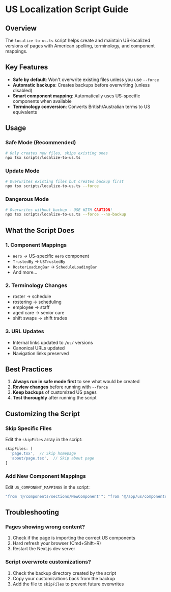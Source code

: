 # US Localization Script Guide

## Overview
The `localize-to-us.ts` script helps create and maintain US-localized versions of pages with American spelling, terminology, and component mappings.

## Key Features
- **Safe by default**: Won't overwrite existing files unless you use `--force`
- **Automatic backups**: Creates backups before overwriting (unless disabled)
- **Smart component mapping**: Automatically uses US-specific components when available
- **Terminology conversion**: Converts British/Australian terms to US equivalents

## Usage

### Safe Mode (Recommended)
```bash
# Only creates new files, skips existing ones
npx tsx scripts/localize-to-us.ts
```

### Update Mode
```bash
# Overwrites existing files but creates backup first
npx tsx scripts/localize-to-us.ts --force
```

### Dangerous Mode
```bash
# Overwrites without backup - USE WITH CAUTION!
npx tsx scripts/localize-to-us.ts --force --no-backup
```

## What the Script Does

### 1. Component Mappings
- `Hero` → US-specific `Hero` component
- `TrustedBy` → `USTrustedBy` 
- `RosterLoadingBar` → `ScheduleLoadingBar`
- And more...

### 2. Terminology Changes
- roster → schedule
- rostering → scheduling
- employee → staff
- aged care → senior care
- shift swaps → shift trades

### 3. URL Updates
- Internal links updated to `/us/` versions
- Canonical URLs updated
- Navigation links preserved

## Best Practices

1. **Always run in safe mode first** to see what would be created
2. **Review changes** before running with `--force`
3. **Keep backups** of customized US pages
4. **Test thoroughly** after running the script

## Customizing the Script

### Skip Specific Files
Edit the `skipFiles` array in the script:
```typescript
skipFiles: [
  'page.tsx',  // Skip homepage
  'about/page.tsx',  // Skip about page
]
```

### Add New Component Mappings
Edit `US_COMPONENT_MAPPINGS` in the script:
```typescript
"from '@/components/sections/NewComponent'": "from '@/app/us/components/NewComponent'",
```

## Troubleshooting

### Pages showing wrong content?
1. Check if the page is importing the correct US components
2. Hard refresh your browser (Cmd+Shift+R)
3. Restart the Next.js dev server

### Script overwrote customizations?
1. Check the backup directory created by the script
2. Copy your customizations back from the backup
3. Add the file to `skipFiles` to prevent future overwrites